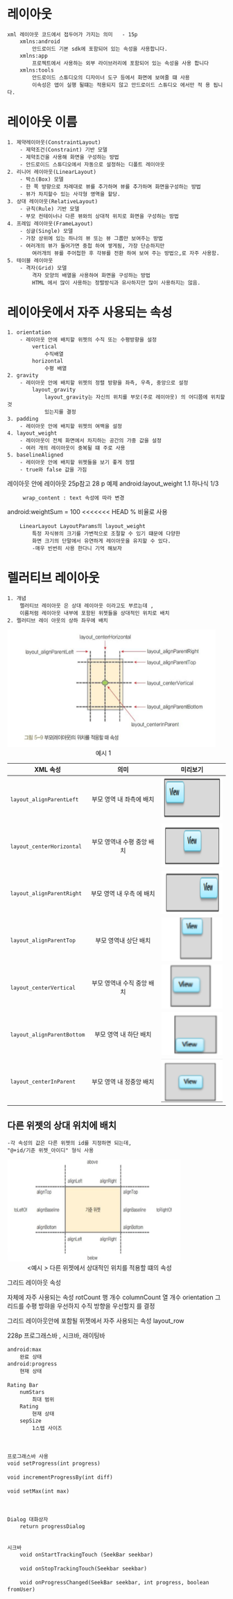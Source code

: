 
# 레이아웃 
    xml 레이아웃 코드에서 접두어가 가지는 의미   - 15p
        xmlns:android   
            안드로이드 기본 sdk에 포함되어 있는 속성을 사용합니다.
        xmlns:app
            프로젝트에서 사용하는 외부 라이브러리에 포함되어 있는 속성을 사용 합니다
        xmlns:tools
            안드로이드 스튜디오의 디자이너 도구 등에서 화면에 보여줄 떄 사용
            이속성은 앱이 실행 될떄는 적용되지 않고 안드로이드 스튜디오 에서만 적 용 됩니다.
    
# 레이아웃 이름
    1. 제약레이아웃(ConstraintLayout)
        - 제약조건(Constraint) 기반 모델 
        - 제약조건을 사용해 화면을 구성하는 방법
        - 안드로이드 스튜디오에서 자동으로 설정하는 디폴트 레이아웃
    2. 리니어 레이아웃(LinearLayout)
        - 박스(Box) 모델
        - 한 쪽 방향으로 차례대로 뷰를 추가하며 뷰를 추가하며 화면을구성하는 방법
        - 뷰가 차지할수 있는 사각형 영역을 할당.
    3. 상대 레이아웃(RelativeLayout)
        - 규칙(Rule) 기반 모델 
        - 부모 컨테이너나 다른 뷰와의 상대적 위치로 화면을 구성하는 방법
    4. 프레임 레이아웃(FrameLayout)
        - 싱글(Single) 모델
        - 가장 상위에 있는 하나의 뷰 또는 뷰 그룹만 보여주는 방법 
        - 여러개의 뷰가 들어가면 중첩 하여 쌓게됨, 가장 단순하지만
            여러개의 뷰를 주어첩한 후 각뷰를 전환 하여 보여 주는 방법으,로 자주 사용함.
    5. 테이블 레이아웃
        - 격자(Grid) 모델
            격자 모양의 배열을 사용하여 화면을 구성하는 방법
            HTML 에서 많이 사용하는 정렬방식과 유사하지만 많이 사용하지는 않음.

    
# 레이아웃에서 자주 사용되는 속성
    
    1. orientation 
        - 레이아웃 안에 배치할 위젯의 수직 또는 수평방향을 설정
            vertical
                수직배열
            horizontal
                수평 배열
    2. gravity 
        - 레이아웃 안에 배치할 위젯의 정렬 방향을 좌측, 우측, 중앙으로 설정
            layout_gravity
                layout_gravity는 자신의 위치를 부모(주로 레이아웃) 의 어디쯤에 위치할 것
                있는지를 결정
    3. padding
        - 레이아웃 안에 배치할 위젯의 여백을 설정
    4. layout_weight
        - 레이아웃이 전체 화면에서 차지하는 공간의 가중 값을 설정
        - 여러 개의 레이아웃이 중복될 떄 주로 사용
    5. baselineAligned
        - 레이아웃 안에 배치할 위젯들을 보기 좋게 정렬
        - true와 false 값을 가짐

레이아웃 안에 레이아웃 25p참고
28 p 예제 android:layout_weight 1.1 하나식 1/3 
         

         wrap_content : text 속성에 따라 변경


android:weightSum = 100 
<<<<<<< HEAD
            % 비율로 사용

        LinearLayout LayoutParams의 layout_weight
            특정 자식뷰의 크기를 가변적으로 조절할 수 있기 떄문에 다양한 
            화면 크기의 단말에서 유연하게 레이아웃을 유지할 수 있다.  
            -매우 빈번히 사용 한다니 기억 해보자


# 렐러티브 레이아웃
    1. 개념 
        렐러티브 레이아웃 은 상대 레이아웃 이라고도 부르는데 ,
        이름처럼 레이아웃 내부에 포함된 위젯들을 상대적인 위치로 배치
    2. 렐러티브 레이 아웃의 상하 좌우에 배치

<img src ="https://github.com/Terkiss/Note/blob/master/image/1.PNG?raw=true" width = "480" height = "270"> <br>&emsp;&emsp; &emsp;&emsp;&emsp;&emsp;&emsp;&emsp;&emsp;&emsp;&emsp;&emsp;&emsp;&emsp; 예시 1 </img>

| XML 속성 | 의미 | 미리보기 |
|---|:---:|---|                                                 
| `layout_alignParentLeft` | 부모 영역 내 좌측에 배치 |<img src ="https://github.com/Terkiss/Note/blob/master/image/2.PNG?raw=true" width = "150" height = "100"></img>|  
| `layout_centerHorizontal` | 부모 영역내 수평 중앙 배치 |<img src ="https://github.com/Terkiss/Note/blob/master/image/3.PNG?raw=true" width = "150" height = "100"></img>| 
| `layout_alignParentRight` | 부모 영역 내 우측 에 배치 |<img src ="https://github.com/Terkiss/Note/blob/master/image/4.PNG?raw=true" width = "150" height = "100"></img>| 
| `layout_alignParentTop` | 부모 영역내 상단 배치 |<img src ="https://github.com/Terkiss/Note/blob/master/image/5.PNG?raw=true" width = "150" height = "100"></img>|
| `layout_centerVertical` | 부모 영역내 수직 중앙 배치 |<img src ="https://github.com/Terkiss/Note/blob/master/image/6.PNG?raw=true" width = "150" height = "100"></img>|
| `layout_alignParentBottom` | 부모 영역 내 하단 배치 |<img src ="https://github.com/Terkiss/Note/blob/master/image/7.PNG?raw=true" width = "150" height = "100"></img>|
| `layout_centerInParent` | 부모 영역 내 정중앙 배치 |<img src ="https://github.com/Terkiss/Note/blob/master/image/8.PNG?raw=true" width = "150" height = "100"></img>|
         



## 다른 위젯의 상대 위치에 배치 
    -각 속성의 값은 다른 위젯의 id를 지정하면 되는데, 
    "@+id/기준 위젯_아이디" 형식 사용

<img src ="https://github.com/Terkiss/Note/blob/master/image/9.PNG?raw=true" width = "400" height = "235"></img>
<br>&emsp;&emsp;&emsp; <예시 > 다른 위젯에서 상대적인 위치를 적용할 떄의 속성











그리드 레이아웃 속성

<GridLayout> 자체에 자주 사용되는 속성
    rotCount
        행 개수
    columnCount 
        열 개수
    orientation
        그리드를 수평 방햐을 우선하지 수직 방향을 우선할지 를 결정

그리드 레이아웃안에 포함될 위젯에서 자주 사용되는 속성
    layout_row
        

228p 
    프로그래스바 , 시크바, 래이팅바
        
    android:max  
        완료 상태
    android:progress
        현재 상태
    
    Rating Bar
        numStars
            최대 범위
        Rating
            현재 상태
        sepSize
            1스텝 사이즈



    프로그래스바 사용
    void setProgress(int progress)

    void incrementProgressBy(int diff)

    void setMax(int max)



    Dialog 대화상자
        return progressDialog


    시크바 
        void onStartTrackingTouch (SeekBar seekbar)

        void onStopTrackingTouch(Seekbar seekbar)

        void onProgressChanged(SeekBar seekbar, int progress, boolean fromUser)






























         
    
    
    